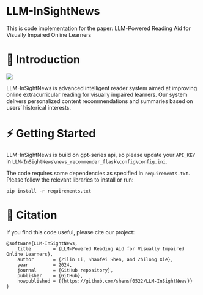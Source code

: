 # LLM-InSightNews

This is code implementation for the paper: LLM-Powered Reading Aid for Visually Impaired Online Learners

# 📖 Introduction

<img src='figs/overview.png'>

LLM-InSightNews is advanced intelligent reader system aimed at improving online extracurricular reading for visually impaired learners. Our system delivers personalized content recommendations and summaries based on users’ historical interests.

# ⚡️ Getting Started

LLM-InSightNews is build on gpt-series api, so please update your `API_KEY` in `LLM-InSightNews\news_recommender_flask\config\config.ini`.

The code requires some dependencies as specified in `requirements.txt`. Please follow the relevant libraries to install or run:

```
pip install -r requirements.txt
```

# 🎉 Citation

If you find this code useful, please cite our project:

```
@software{LLM-InSightNews,
    title        = {LLM-Powered Reading Aid for Visually Impaired Online Learners},
    author       = {Zilin Li, Shaofei Shen, and Zhilong Xie},
    year         = 2024,
    journal      = {GitHub repository},
    publisher    = {GitHub},
    howpublished = {{https://github.com/shensf0522/LLM-InSightNews}}
}
```

